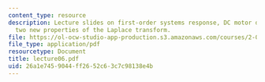 ```yaml
---
content_type: resource
description: Lecture slides on first-order systems response, DC motor dynamics, and
  two new properties of the Laplace transform.
file: https://ol-ocw-studio-app-production.s3.amazonaws.com/courses/2-004-systems-modeling-and-control-ii-fall-2007/26a1e7459044ff2652c63c7c98138e4b_lecture06.pdf
file_type: application/pdf
resourcetype: Document
title: lecture06.pdf
uid: 26a1e745-9044-ff26-52c6-3c7c98138e4b
---
```

